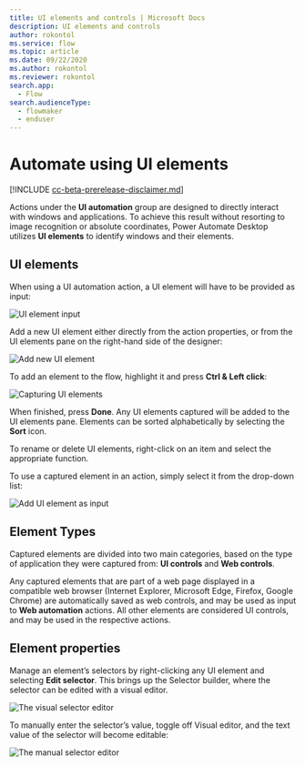 ```yaml
---
title: UI elements and controls | Microsoft Docs
description: UI elements and controls
author: rokontol
ms.service: flow
ms.topic: article
ms.date: 09/22/2020
ms.author: rokontol
ms.reviewer: rokontol
search.app: 
  - Flow
search.audienceType: 
  - flowmaker
  - enduser
---
```


# Automate using UI elements

[!INCLUDE [cc-beta-prerelease-disclaimer.md](../../includes/cc-beta-prerelease-disclaimer.md)]

Actions under the **UI automation** group are designed to directly interact with windows and applications. To achieve this result without resorting to image recognition or absolute coordinates, Power Automate Desktop utilizes **UI elements** to identify windows and their elements.

## UI elements
When using a UI automation action, a UI element will have to be provided as input:

![UI element input](./media/desktop-elements/desktop-element-input.png)

Add a new UI element either directly from the action properties, or from the UI elements pane on the right-hand side of the designer:

![Add new UI element](./media/desktop-elements/add-new-desktop-element.png)

To add an element to the flow, highlight it and press **Ctrl & Left click**:

![Capturing UI elements](./media/desktop-elements/capturing-desktop-elements.png)

When finished, press **Done**. Any UI elements captured will be added to the UI elements pane. Elements can be sorted alphabetically by selecting the **Sort** icon.

To rename or delete UI elements, right-click on an item and select the appropriate function.

To use a captured element in an action, simply select it from the drop-down list:

![Add UI element as input](./media/desktop-elements/add-desktop-element-as-input.png)

## Element Types

Captured elements are divided into two main categories, based on the type of application they were captured from: **UI controls** and **Web controls**.

Any captured elements that are part of a web page displayed in a compatible web browser (Internet Explorer, Microsoft Edge, Firefox, Google Chrome) are automatically saved as web controls, and may be used as input to **Web automation** actions. All other elements are considered UI controls, and may be used in the respective actions.

## Element properties

Manage an element’s selectors by right-clicking any UI element and selecting **Edit selector**. This brings up the Selector builder, where the selector can be edited with a visual editor.

![The visual selector editor](./media/desktop-elements/visual-selector-editor.png)

To manually enter the selector’s value, toggle off Visual editor, and the text value of the selector will become editable:

![The manual selector editor](./media/desktop-elements/manual-selector-editor.png)